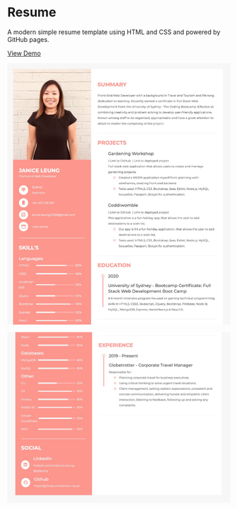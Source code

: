 # Resume

A modern simple resume template using HTML and CSS and powered by GitHub pages.

[View Demo](https://janice-cloud.github.io/Janice-Leung-Resume/)

![Screen shot of resume template](https://github.com/Janice-cloud/Janice-Leung-Resume/blob/main/images/resume_janice.jpg?raw=true "Resume Template")

![Screen shot of resume template](https://github.com/Janice-cloud/Janice-Leung-Resume/blob/main/images/resume_janice_two.jpg?raw=true "Resume Template")